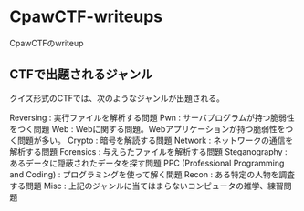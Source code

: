 # CpawCTF-writeups
CpawCTFのwriteup

## CTFで出題されるジャンル
クイズ形式のCTFでは、次のようなジャンルが出題される。

Reversing : 実行ファイルを解析する問題
Pwn : サーバプログラムが持つ脆弱性をつく問題
Web : Webに関する問題。Webアプリケーションが持つ脆弱性をつく問題が多い。
Crypto : 暗号を解読する問題
Network : ネットワークの通信を解析する問題
Forensics : 与えらたファイルを解析する問題
Steganography : あるデータに隠蔽されたデータを探す問題
PPC (Professional Programming and Coding) : プログラミングを使って解く問題
Recon : ある特定の人物を調査する問題
Misc : 上記のジャンルに当てはまらないコンピュータの雑学、練習問題